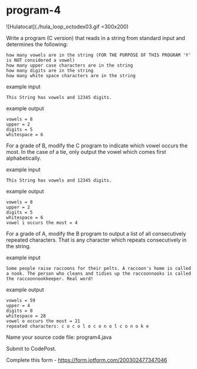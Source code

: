 # program-4
![Hulatocat](./hula_loop_octodex03.gif =300x200) 

Write a program (C version) that reads in a string from standard input and determines the following:
```
how many vowels are in the string (FOR THE PURPOSE OF THIS PROGRAM 'Y' is NOT considered a vowel)
how many upper case characters are in the string
how many digits are in the string
how many white space characters are in the string
```

example input

```
This String has vowels and 12345 digits. 
```

example output
```
vowels = 8
upper = 2
digits = 5
whitespace = 6
```

For a grade of B, modify the C program to indicate which vowel occurs the most. In the case of a tie, only output the vowel which comes first alphabetically.

example input
```
This String has vowels and 12345 digits. 
```

example output
```
vowels = 8
upper = 2
digits = 5
whitespace = 6
vowel i occurs the most = 4
```

For a grade of A, modify the B program to output a list of all consecutively repeated characters. That is any character which repeats consecutively in the string. 

example input
```
Some people raise raccoons for their pelts. A raccoon's home is called a nook. The person who cleans and tidies up the raccoonnooks is called the raccoonnookkeeper. Real word! 
```

example output
```
vowels = 59
upper = 4
digits = 0
whitespace = 28
vowel o occurs the most = 21
repeated characters: c o c o l o c o n o l c o n o k e
```

Name your source code file: program4.java

Submit to CodePost.

Complete this form - https://form.jotform.com/200302477347046

